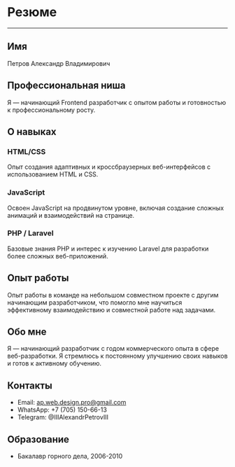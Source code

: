 # Резюме

---

## Имя

Петров Александр Владимирович

## Профессиональная ниша

Я — начинающий Frontend разработчик с опытом работы и готовностью к профессиональному росту.

## О навыках

### HTML/CSS

Опыт создания адаптивных и кроссбраузерных веб-интерфейсов с использованием HTML и CSS.

### JavaScript

Освоен JavaScript на продвинутом уровне, включая создание сложных анимаций и взаимодействий на странице.

### PHP / Laravel

Базовые знания PHP и интерес к изучению Laravel для разработки более сложных веб-приложений.

## Опыт работы

Опыт работы в команде на небольшом совместном проекте с другим начинающим разработчиком, что помогло мне научиться эффективному взаимодействию и совместной работе над задачами.

## Обо мне

Я — начинающий разработчик с годом коммерческого опыта в сфере веб-разработки. Я стремлюсь к постоянному улучшению своих навыков и готов к активному обучению.

## Контакты

- Email: ap.web.design.pro@gmail.com
- WhatsApp: +7 (705) 150-66-13
- Telegram: @IIIAlexandrPetrovIII

## Образование

- Бакалавр горного дела, 2006-2010
